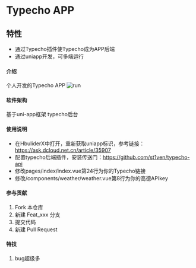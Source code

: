 # Typecho APP
## 特性

- 通过Typecho插件使Typecho成为APP后端
- 通过uniapp开发，可多端运行

#### 介绍
个人开发的Typecho APP
![run](run.jpg)
#### 软件架构
基于uni-app框架
typecho后台


#### 使用说明

- 在HbuliderX中打开，重新获取uniapp标识，参考链接：https://ask.dcloud.net.cn/article/35907
- 配置typecho后端插件，安装传送门：https://github.com/st1ven/typecho-api
- 修改pages/index/index.vue第24行为你的Typecho链接
- 修改/components/weather/weather.vue第8行为你的高德APIkey

#### 参与贡献

1.  Fork 本仓库
2.  新建 Feat_xxx 分支
3.  提交代码
4.  新建 Pull Request


#### 特技

1.  bug超级多

